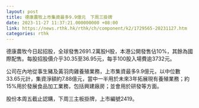```yaml
---
layout: post
title: 德康農牧上市集資最多9.9億元　下周三掛牌
date: 2023-11-27 11:37:21.000000000 +08:00
link: https://news.rthk.hk/rthk/ch/component/k2/1729565-20231127.htm
categories: rthk
---
```


德康農牧今日起招股，全球發售2691.2萬股H股，本港公開發售佔10%，其餘為國際配售。每股招股價介乎30.35至36.95元，每手100股入場費逾3732元。

公司在內地從事生豬及黃羽肉雞養殖業務，上市集資最多9.9億元，以中位數33.65元計，集資淨額約7.88億元，當中一半用於未來3年拓展現有養殖業務；約15%用於發展食品加工業務，包括興建廠房；並會用於研發等方面。

股份本周五截止認購，下周三主板掛牌，上市編號2419。
